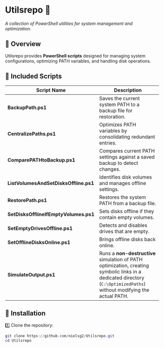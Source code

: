 # Utilsrepo 🚀  
_A collection of PowerShell utilities for system management and optimization._

## 📌 Overview  
Utilsrepo provides **PowerShell scripts** designed for managing system configurations, optimizing PATH variables, and handling disk operations.  

## 🔧 Included Scripts  

| Script Name                    | Description |
|--------------------------------|-------------|
| **BackupPath.ps1**             | Saves the current system PATH to a backup file for restoration. |
| **CentralizePaths.ps1**        | Optimizes PATH variables by consolidating redundant entries. |
| **ComparePATHtoBackup.ps1**    | Compares current PATH settings against a saved backup to detect changes. |
| **ListVolumesAndSetDisksOffline.ps1** | Identifies disk volumes and manages offline settings. |
| **RestorePath.ps1**            | Restores the system PATH from a backup file. |
| **SetDisksOfflineIfEmptyVolumes.ps1** | Sets disks offline if they contain empty volumes. |
| **SetEmptyDrivesOffline.ps1**  | Detects and disables drives that are empty. |
| **SetOfflineDisksOnline.ps1**  | Brings offline disks back online. |
| **SimulateOutput.ps1**         | Runs a **non-destructive** simulation of PATH optimization, creating symbolic links in a dedicated directory (`C:\OptimizedPaths`) without modifying the actual PATH. |

## 💾 Installation  
1️⃣ Clone the repository:
   ```powershell
   git clone https://github.com/nielsg2/Utilsrepo.git
   cd Utilsrepo